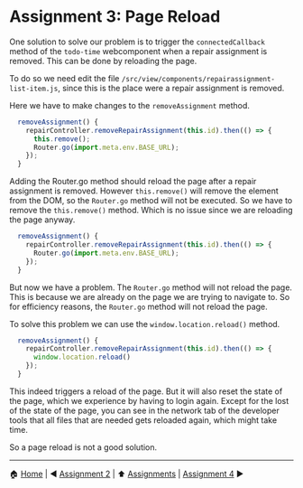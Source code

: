 # Assignment 3: Page Reload

One solution to solve our problem is to trigger the `connectedCallback` method of the `todo-time` webcomponent when a repair assignment is removed. This can be done by reloading the page.

To do so we need edit the file `/src/view/components/repairassignment-list-item.js`, since this is the place were a repair assignment is removed.

Here we have to make changes to the `removeAssignment` method.

```javascript
  removeAssignment() {
    repairController.removeRepairAssignment(this.id).then(() => {
      this.remove();
      Router.go(import.meta.env.BASE_URL);
    });
  }
```

Adding the Router.go method should reload the page after a repair assignment is removed.
However `this.remove()` will remove the element from the DOM, so the `Router.go` method will not be executed.
So we have to remove the `this.remove()` method. Which is no issue since we are reloading the page anyway.

```javascript
  removeAssignment() {
    repairController.removeRepairAssignment(this.id).then(() => {
      Router.go(import.meta.env.BASE_URL);
    });
  }
```

But now we have a problem. The `Router.go` method will not reload the page. This is because we are already on the page we are trying to navigate to. So for efficiency reasons, the `Router.go` method will not reload the page.

To solve this problem we can use the `window.location.reload()` method.

```javascript
  removeAssignment() {
    repairController.removeRepairAssignment(this.id).then(() => {
      window.location.reload()
    });
  }
```

This indeed triggers a reload of the page. But it will also reset the state of the page, which we experience by having to login again. Except for the lost of the state of the page, you can see in the network tab of the developer tools that all files that are needed gets reloaded again, which might take time.

So a page reload is not a good solution.

---

:house: [Home](../../README.md) | :arrow_backward: [Assignment 2](./assignment2.md) | :arrow_up: [Assignments](./README.md) | [Assignment 4](./assignment4.md) :arrow_forward:
